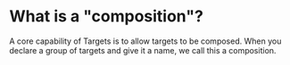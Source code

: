# What is a "composition"?

A core capability of Targets is to allow targets to be composed. When you
declare a group of targets and give it a name, we call this a composition.
